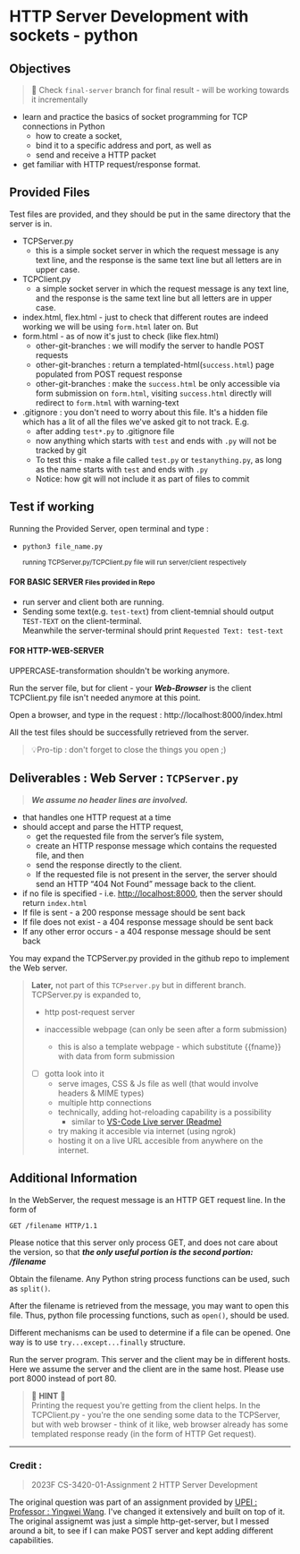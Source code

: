 # HTTP Server Development with sockets - python

## Objectives

> 🎯 Check `final-server` branch for final result - will be working towards it incrementally

- learn and practice the basics of socket programming for TCP connections in Python
  - how to create a socket,
  - bind it to a specific address and port, as well as
  - send and receive a HTTP packet
- get familiar with HTTP request/response format.

## Provided Files

Test files are provided, and they should be put in the same directory that the server is in.

- TCPServer.py
  - this is a simple socket server in which the request message is any text line, and the response is the same text line but all letters are in upper case.
- TCPClient.py
  - a simple socket server in which the request message is any text line, and the response is the same text line but all letters are in upper case.
- index.html, flex.html - just to check that different routes are indeed working we will be using `form.html` later on. But
- form.html - as of now it's just to check (like flex.html)
  - other-git-branches : we will modify the server to handle POST requests
  - other-git-branches : return a templated-html(`success.html`) page populated from POST request response
  - other-git-branches : make the `success.html` be only accessible via form submission on `form.html`, visiting `success.html` directly will redirect to `form.html` with warning-text
- .gitignore : you don't need to worry about this file. It's a hidden file which has a lit of all the files we've asked git to not track. E.g.
  - after adding `test*.py` to .gitignore file
  - now anything which starts with `test` and ends with `.py` will not be tracked by git
  - To test this - make a file called `test.py` or `testanything.py`, as long as the name starts with `test` and ends with `.py`
  - Notice: how git will not include it as part of files to commit

## Test if working

Running the Provided Server, open terminal and type :

- `python3 file_name.py`

  <small>running TCPServer.py/TCPClient.py file will run server/client respectively</small>

#### FOR BASIC SERVER <small>Files provided in Repo</small>

- run server and client both are running.
- Sending some text(e.g. `test-text`) from client-temnial should output `TEST-TEXT` on the client-terminal.
  <br>Meanwhile the server-terminal should print `Requested Text: test-text`<br>

#### FOR HTTP-WEB-SERVER

UPPERCASE-transformation shouldn't be working anymore.

Run the server file, but for client - your **_Web-Browser_** is the client <br>TCPClient.py file isn't needed anymore at this point.

Open a browser, and type in the request : http://localhost:8000/index.html

All the test files should be successfully retrieved from the server.

> 💡Pro-tip : don't forget to close the things you open ;)

## Deliverables : Web Server : `TCPServer.py`

> **_We assume no header lines are involved._**

- that handles one HTTP request at a time
- should accept and parse the HTTP request,
  - get the requested file from the server’s file system,
  - create an HTTP response message which contains the requested file, and then
  - send the response directly to the client.
  - If the requested file is not present in the server, the server should send an HTTP “404 Not Found” message back to the client.
- if no file is specified - i.e. [http://localhost:8000](http://localhost:8000/), then the server should return `index.html`
- If file is sent - a 200 response message should be sent back
- If file does not exist - a 404 response message should be sent back
- If any other error occurs - a 404 response message should be sent back

You may expand the TCPServer.py provided in the github repo to implement the Web server.

> **Later,** not part of this `TCPserver.py` but in different branch.<br>
> TCPServer.py is expanded to,
>
> - http post-request server
> - inaccessible webpage (can only be seen after a form submission)
>
>   - this is also a template webpage - which substitute {{fname}} with data from form submission
>
> - [ ] gotta look into it
>   - serve images, CSS & Js file as well (that would involve headers & MIME types)
>   - multiple http connections
>   - technically, adding hot-reloading capability is a possibility
>     - similar to [VS-Code Live server (Readme)](https://github.com/tapio/live-server#readme)
>   - try making it accesible via internet (using ngrok)
>   - hosting it on a live URL accesible from anywhere on the internet.

## Additional Information

In the WebServer, the request message is an HTTP GET request line. In the form of

`GET /filename HTTP/1.1
`

Please notice that this server only process GET, and does not care about the version, so that **_the only useful portion is the second portion: /filename_**

Obtain the filename. Any Python string process functions can be used, such as `split()`.

After the filename is retrieved from the message, you may want to open this file. Thus, python file processing functions, such as `open()`, should be used.

Different mechanisms can be used to determine if a file can be opened. One way is to use `try...except...finally` structure.

Run the server program. This server and the client may be in different hosts. Here we assume the server and the client are in the same host. Please use port 8000 instead of port 80.

> 👀 **HINT** 👀 <br>Printing the request you're getting from the client helps. In the TCPClient.py - you're the one sending some data to the TCPServer, but with web browser - think of it like, web browser already has some templated response ready (in the form of HTTP Get request).

<hr>

### Credit :

> 2023F CS-3420-01-Assignment 2
> HTTP Server Development

The original question was part of an assignment provided by [UPEI : Professor : Yingwei Wang](http://www.csit.upei.ca/~ywang/). I've changed it extensively and built on top of it. The original assignemt was just a simple http-get-server, but I messed around a bit, to see if I can make POST server and kept adding different capabilities.
